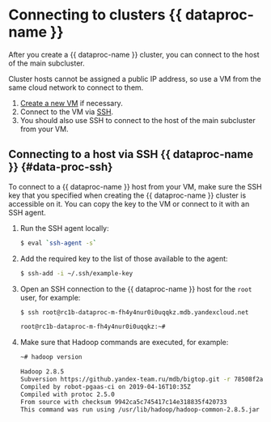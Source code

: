 # Connecting to clusters {{ dataproc-name }}

After you create a {{ dataproc-name }} cluster, you can connect to the host of the main subcluster.

Cluster hosts cannot be assigned a public IP address, so use a VM from the same cloud network to connect to them.

1. [Create a new VM](../../compute/operations/vm-create/create-linux-vm.md) if necessary.
1. Connect to the VM via [SSH](../../compute/operations/vm-control).
1. You should also use SSH to connect to the host of the main subcluster from your VM.

## Connecting to a host via SSH {{ dataproc-name }} {#data-proc-ssh}

To connect to a {{ dataproc-name }} host from your VM, make sure the SSH key that you specified when creating the {{ dataproc-name }} cluster is accessible on it. You can copy the key to the VM or connect to it with an SSH agent.

1. Run the SSH agent locally:

    ```bash
    $ eval `ssh-agent -s`
    ```

1. Add the required key to the list of those available to the agent:

   ```bash
   $ ssh-add -i ~/.ssh/example-key
   ```

1. Open an SSH connection to the {{ dataproc-name }} host for the `root` user, for example:

   ```bash
   $ ssh root@rc1b-dataproc-m-fh4y4nur0i0uqqkz.mdb.yandexcloud.net
   
   root@rc1b-dataproc-m-fh4y4nur0i0uqqkz:~#
   ```

1. Make sure that Hadoop commands are executed, for example:

    ```bash
    ~# hadoop version
    
    Hadoop 2.8.5
    Subversion https://github.yandex-team.ru/mdb/bigtop.git -r 78508f2a4b4f3dc8b3d295ccb50a45a4d24e81b5
    Compiled by robot-pgaas-ci on 2019-04-16T10:35Z
    Compiled with protoc 2.5.0
    From source with checksum 9942ca5c745417c14e318835f420733
    This command was run using /usr/lib/hadoop/hadoop-common-2.8.5.jar
    ```

